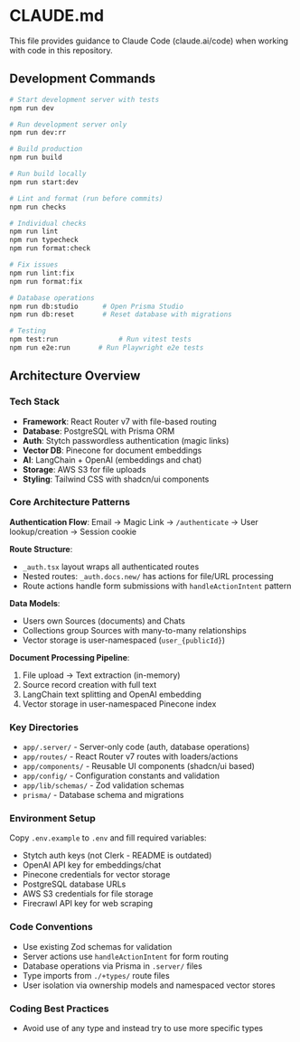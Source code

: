 # CLAUDE.md

This file provides guidance to Claude Code (claude.ai/code) when working with code in this repository.

## Development Commands

```bash
# Start development server with tests
npm run dev

# Run development server only
npm run dev:rr

# Build production
npm run build

# Run build locally
npm run start:dev

# Lint and format (run before commits)
npm run checks

# Individual checks
npm run lint
npm run typecheck
npm run format:check

# Fix issues
npm run lint:fix
npm run format:fix

# Database operations
npm run db:studio      # Open Prisma Studio
npm run db:reset       # Reset database with migrations

# Testing
npm test:run               # Run vitest tests
npm run e2e:run       # Run Playwright e2e tests
```

## Architecture Overview

### Tech Stack

- **Framework**: React Router v7 with file-based routing
- **Database**: PostgreSQL with Prisma ORM
- **Auth**: Stytch passwordless authentication (magic links)
- **Vector DB**: Pinecone for document embeddings
- **AI**: LangChain + OpenAI (embeddings and chat)
- **Storage**: AWS S3 for file uploads
- **Styling**: Tailwind CSS with shadcn/ui components

### Core Architecture Patterns

**Authentication Flow**: Email → Magic Link → `/authenticate` → User lookup/creation → Session cookie

**Route Structure**:

- `_auth.tsx` layout wraps all authenticated routes
- Nested routes: `_auth.docs.new/` has actions for file/URL processing
- Route actions handle form submissions with `handleActionIntent` pattern

**Data Models**:

- Users own Sources (documents) and Chats
- Collections group Sources with many-to-many relationships
- Vector storage is user-namespaced (`user_{publicId}`)

**Document Processing Pipeline**:

1. File upload → Text extraction (in-memory)
2. Source record creation with full text
3. LangChain text splitting and OpenAI embedding
4. Vector storage in user-namespaced Pinecone index

### Key Directories

- `app/.server/` - Server-only code (auth, database operations)
- `app/routes/` - React Router v7 routes with loaders/actions
- `app/components/` - Reusable UI components (shadcn/ui based)
- `app/config/` - Configuration constants and validation
- `app/lib/schemas/` - Zod validation schemas
- `prisma/` - Database schema and migrations

### Environment Setup

Copy `.env.example` to `.env` and fill required variables:

- Stytch auth keys (not Clerk - README is outdated)
- OpenAI API key for embeddings/chat
- Pinecone credentials for vector storage
- PostgreSQL database URLs
- AWS S3 credentials for file storage
- Firecrawl API key for web scraping

### Code Conventions

- Use existing Zod schemas for validation
- Server actions use `handleActionIntent` for form routing
- Database operations via Prisma in `.server/` files
- Type imports from `./+types/` route files
- User isolation via ownership models and namespaced vector stores

### Coding Best Practices

- Avoid use of any type and instead try to use more specific types
